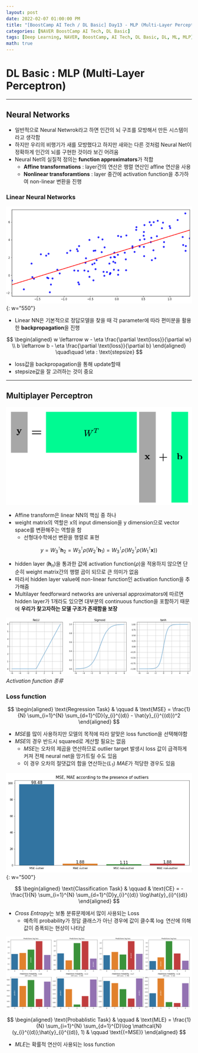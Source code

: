```yaml
---
layout: post
date: 2022-02-07 01:00:00 PM
title: "[BoostCamp AI Tech / DL Basic] Day13 - MLP (Multi-Layer Perceptron)"
categories: [NAVER BoostCamp AI Tech, DL Basic]
tags: [Deep Learning, NAVER, BoostCamp, AI Tech, DL Basic, DL, ML, MLP]
math: true
---
```

# DL Basic : MLP (Multi-Layer Perceptron)

---

## Neural Networks

- 일반적으로 Neural Netwrok라고 하면 인간의 뇌 구조를 모방해서 만든 시스템이라고 생각함
- 하지만 우리의 비행기가 새를 모방했다고 하지만 새와는 다른 것처럼 Neural Net이 정확하게 인간의 뇌를 구현한 것이라 보긴 어려움
- Neural Net의 실질적 정의는 **function approximators**가 적합
  - **Affine transformations** : layer간의 연산은 행렬 연산인 affine 연산을 사용
  - **Nonlinear transforamtions** : layer 중간에 activation function을 추가하여 non-linear 변환을 진행

### Linear Neural Networks

![](/image/boostcamp/dlbasic/mlp/linear1.png){: w="550"}

- Linear NN은 기본적으로 정답모델을 찾을 때 각 parameter에 따라 편미분을 활용한 **backpropagation**을 진행

$$
\begin{aligned}
    w  \leftarrow  w - \eta \frac{\partial \text{loss}}{\partial w} \\
    b  \leftarrow  b - \eta \frac{\partial \text{loss}}{\partial b}
\end{aligned}
\quad\quad \eta : \text{stepsize}
$$  

- loss값을 backpropagation을 통해 update할때
- stepsize값을 잘 고려하는 것이 중요

---

## Multiplayer Perceptron

![](/image/boostcamp/dlbasic/mlp/affine.png)

- Affine transform은 linear NN의 핵심 중 하나
- weight matrix의 역할은 x의 input dimension을 y dimension으로 vector space를 변환해주는 역할을 함
  - 선형대수학에선 변환을 행렬로 표현

$$
y = W_3^{\intercal} \mathbf{h}_{2} = W_{3}^{\intercal}\rho(W_{2}^\intercal\mathbf{h}_{1}) = W_{3}^{\intercal}\rho(W_{2}^\intercal\rho(W_{1}^\intercal\mathbf{x}))
$$

- hidden layer ($\mathbf{h}_{n}$)을 통과한 값에 activation function($\rho$)을 적용하지 않으면 단순히 weight matrix간의 행렬 곱이 되므로 큰 의미가 없음
- 따라서 hidden layer value에 non-linear function인 activation function을 추가해줌
- Multilayer feedforward networks are universal approximators에 따르면 hidden layer가 1개라도 있으면 대부분의 continuous function을 포함하기 때문에 **우리가 찾고자하는 모델 구조가 존재함을 보장**

![](/image/boostcamp/dlbasic/mlp/activations.png)*Activation function 종류*

### Loss function

$$
\begin{aligned}
    \text{Regression Task} & \qquad & \text{MSE} = \frac{1}{N} \sum_{i=1}^{N} \sum_{d=1}^{D}(y_{i}^{(d)} - \hat{y}_{i}^{(d)})^2
\end{aligned}
$$

- *MSE*를 많이 사용하지만 모델의 목적에 따라 알맞은 loss function을 선택해야함
- *MSE*의 경우 반드시 squared로 계산할 필요는 없음
  - *MSE*는 오차의 제곱을 연산하므로 outlier target 발생시 loss 값이 급격하게 커져 전체 neural net을 망가트릴 수도 있음
  - 이 경우 오차의 절댓값의 합을 연산하는($L_1$) *MAE*가 적당한 경우도 있음  
  
![](/image/boostcamp/dlbasic/mlp/msemae.png){: w="500"}

$$
\begin{aligned}
    \text{Classification Task} & \qquad & \text{CE} = -\frac{1}{N} \sum_{i=1}^{N} \sum_{d=1}^{D}y_{i}^{(d)} \log\hat{y}_{i}^{(d)}
\end{aligned}
$$

- *Cross Entropy*는 보통 분류문제에서 많이 사용되는 Loss
  - 예측의 probability가 정답 클래스가 아닌 경우에 값이 클수록 $\log$ 연산에 의해 값이 증폭되는 현상이 나타남
  
![](/image/boostcamp/dlbasic/mlp/cee.png)

$$
\begin{aligned}
    \text{Probablistic Task} & \qquad & \text{MLE} = \frac{1}{N} \sum_{i=1}^{N} \sum_{d=1}^{D}\log \mathcal{N}(y_{i}^{(d)};\hat{y}_{i}^{(d)}, 1) & \qquad \text{(=MSE)}
\end{aligned}
$$

- *MLE*는 확률적 연산이 사용되는 loss function